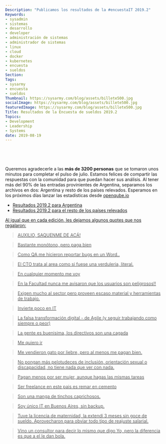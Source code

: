 ```yaml
---
Description: "Publicamos los resultados de la #encuestaIT 2019.2"
Keywords:
- sysadmin 
- sistemas
- desarrollo
- developer
- administración de sistemas
- administrador de sistemas
- linux
- cloud
- docker
- kubernetes
- encuesta
- sueldos
Section: 
Tags:
- sysarmy
- encuesta
- sueldos
Thumbnail: https://sysarmy.com/blog/assets/billete500.jpg
socialImage: https://sysarmy.com/blog/assets/billete500.jpg
featuredImage: https://sysarmy.com/blog/assets/billete500.jpg
Title: Resultados de la Encuesta de sueldos 2019.2
Topics:
- Development
- Leadership
- Systems
date: 2019-08-19
---
```

<p>&nbsp;</p>
<p>&nbsp;</p>

<p>Queremos agradecerle a las <strong>más de 3200 personas</strong> que se tomaron unos minutos para completar el pulso de julio. Estamos felices de compartir las respuestas con la comunidad para que puedan hacer sus análisis. Al tener más del 90% de las entradas provinientes de Argentina, separamos los archivos en dos: Argentina y resto de los países relevados. Esperamos en los próximos días lanzar las estadísticas desde <a href="https://openqube.io">openqube.io</a></p>

<ul>
  <li><a href="https://bit.ly/sueldos20192arg">Resultados 2019.2 para Argentina</li>
  <li><a href="https://bit.ly/sueldos20192latam">Resultados 2019.2 para el resto de los países relevados</li>
</ul>

Al igual que en cada edición, les dejamos algunos quotes que nos regalaron:
<blockquote><p>AUXILIO, SAQUENME DE ACÁ!</p></blockquote>
<blockquote><p>Bastante monótono, pero paga bien</p></blockquote>
<blockquote><p>Como QA me hicieron reportar bugs en un Word..</p></blockquote>
<blockquote><p>El CTO trata al area como si fuese una verduleria, literal.</p></blockquote>
<blockquote><p>En cualquier momento me voy </p></blockquote>
<blockquote><p>En la Facultad nunca me avisaron que los usuarios son peligrosos!!</p></blockquote>
<blockquote><p>Exigen mucho al sector pero proveen escaso material y herramientas de trabajo.</p></blockquote>
<blockquote><p>Invierte poco en IT</p></blockquote>
<blockquote><p>La falsa transformación digital - de Agile (y seguir trabajando como siempre o peor)</p></blockquote>
<blockquote><p>La gente es buenisima, los directivos son una cagada</p></blockquote>
<blockquote><p>Me quiero ir</p></blockquote>
<blockquote><p>Me vendieron gato por liebre, pero al menos me pagan bien.</p></blockquote>
<blockquote><p>No pongan más pelotudeces de inclusión, orientación sexual o discapacidad, no tiene nada que ver con nada.</p></blockquote>
<blockquote><p>Pagan menos por ser mujer, aunque hagas las mismas tareas</p></blockquote>
<blockquote><p>Ser freelance en este pais es remar en cemento</p></blockquote>
<blockquote><p>Son una manga de tinchos caprichosos.</p></blockquote>
<blockquote><p>Soy único IT en Buenos Aires, sin backup.</p></blockquote>
<blockquote><p>Tuve la licencia de maternidad, la extendí 3 meses sin goce de sueldo. Aprovecharon para obviar todo tipo de reajuste salarial.</p></blockquote>
<blockquote><p>Vino un consultor para decir lo mismo que digo Yo, pero la diferencia es que a el le dan bola.</p></blockquote>
